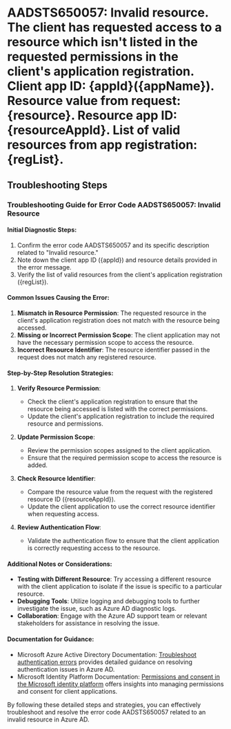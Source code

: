 # AADSTS650057: Invalid resource. The client has requested access to a resource which isn't listed in the requested permissions in the client's application registration. Client app ID: {appId}({appName}). Resource value from request: {resource}. Resource app ID: {resourceAppId}. List of valid resources from app registration: {regList}.


## Troubleshooting Steps
### Troubleshooting Guide for Error Code AADSTS650057: Invalid Resource

#### Initial Diagnostic Steps:

1. Confirm the error code AADSTS650057 and its specific description related to "Invalid resource."
2. Note down the client app ID ({appId}) and resource details provided in the error message.
3. Verify the list of valid resources from the client's application registration ({regList}).

#### Common Issues Causing the Error:

1. **Mismatch in Resource Permission**: The requested resource in the client's application registration does not match with the resource being accessed.
2. **Missing or Incorrect Permission Scope**: The client application may not have the necessary permission scope to access the resource.
3. **Incorrect Resource Identifier**: The resource identifier passed in the request does not match any registered resource.

#### Step-by-Step Resolution Strategies:

1. **Verify Resource Permission**:
   - Check the client's application registration to ensure that the resource being accessed is listed with the correct permissions.
   - Update the client's application registration to include the required resource and permissions.

2. **Update Permission Scope**:
   - Review the permission scopes assigned to the client application.
   - Ensure that the required permission scope to access the resource is added.
   
3. **Check Resource Identifier**:
   - Compare the resource value from the request with the registered resource ID ({resourceAppId}).
   - Update the client application to use the correct resource identifier when requesting access.

4. **Review Authentication Flow**:
   - Validate the authentication flow to ensure that the client application is correctly requesting access to the resource.
   
#### Additional Notes or Considerations:

- **Testing with Different Resource**: Try accessing a different resource with the client application to isolate if the issue is specific to a particular resource.
- **Debugging Tools**: Utilize logging and debugging tools to further investigate the issue, such as Azure AD diagnostic logs.
- **Collaboration**: Engage with the Azure AD support team or relevant stakeholders for assistance in resolving the issue.

#### Documentation for Guidance:

- Microsoft Azure Active Directory Documentation: [Troubleshoot authentication errors](https://docs.microsoft.com/en-us/azure/active-directory/develop/troubleshoot-authentication-errors) provides detailed guidance on resolving authentication issues in Azure AD.
- Microsoft Identity Platform Documentation: [Permissions and consent in the Microsoft identity platform](https://docs.microsoft.com/en-us/azure/active-directory/develop/permissions-and-consent) offers insights into managing permissions and consent for client applications.

By following these detailed steps and strategies, you can effectively troubleshoot and resolve the error code AADSTS650057 related to an invalid resource in Azure AD.